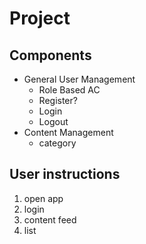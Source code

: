 # Project

## Components

- General User Management
  - Role Based AC
  - Register?
  - Login
  - Logout
- Content Management
  - category

## User instructions

1. open app
2. login
3. content feed
4. list

